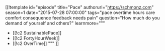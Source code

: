 [[!template id="episode"
title="Pace"
authorurl="https://schmonz.com"
season=1
date="2015-07-28 07:00:00"
tags="pace overtime hours care comfort consequence feedback needs pain"
question="How much do you demand of yourself and others?"
learnmore="""
- [[!c2 SustainablePace]]
- [[!c2 FortyHourWeek]]
- [[!c2 OverTime]]
"""
]]
